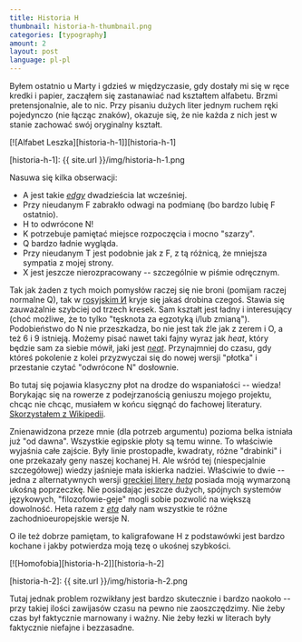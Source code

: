 ```yaml
---
title: Historia H
thumbnail: historia-h-thumbnail.png
categories: [typography]
amount: 2
layout: post
language: pl-pl
---
```


Byłem ostatnio u Marty i gdzieś w międzyczasie, gdy dostały mi się w ręce kredki i papier, zacząłem się zastanawiać nad kształtem alfabetu. Brzmi pretensjonalnie, ale to nic. Przy pisaniu dużych liter jednym ruchem ręki pojedynczo (nie łącząc znaków), okazuje się, że nie każda z nich jest w stanie zachować swój oryginalny kształt.

[![Alfabet Leszka][historia-h-1]][historia-h-1]

[historia-h-1]: {{ site.url }}/img/historia-h-1.png

Nasuwa się kilka obserwacji:

* A jest takie *[edgy][]* dwadzieścia lat wcześniej.
* Przy nieudanym F zabrakło odwagi na podmianę (bo bardzo lubię F ostatnio).
* H to odwrócone N!
* K potrzebuje pamiętać miejsce rozpoczęcia i mocno "szarzy".
* Q bardzo ładnie wygląda.
* Przy nieudanym T jest podobnie jak z F, z tą różnicą, że mniejsza sympatia z mojej strony.
* X jest jeszcze nierozpracowany -- szczególnie w piśmie odręcznym.

[edgy]: http://www.urbandictionary.com/define.php?term=edgy

Tak jak żaden z tych moich pomysłów raczej się nie broni (pomijam raczej normalne Q), tak w [rosyjskim И][] kryje się jakaś drobina czegoś. Stawia się zauważalnie szybciej od trzech kresek. Sam kształt jest ładny i interesujący (choć możliwe, że to tylko "tęsknota za egzotyką i/lub zmianą"). Podobieństwo do N nie przeszkadza, bo nie jest tak źle jak z zerem i O, a też 6 i 9 istnieją. Możemy pisać nawet taki fajny wyraz jak *heat*, który będzie sam za siebie mówił, jaki jest *[neat][]*. Przynajmniej do czasu, gdy któreś pokolenie z kolei przyzwyczai się do nowej wersji "płotka" i przestanie czytać "odwrócone N" dosłownie.

[rosyjskim И]: http://pl.wikipedia.org/wiki/%D0%98
[neat]: http://www.urbandictionary.com/define.php?term=neat

Bo tutaj się pojawia klasyczny płot na drodze do wspaniałości -- wiedza! Borykając się na rowerze z podejrzanością geniuszu mojego projektu, chcąc nie chcąc, musiałem w końcu sięgnąć do fachowej literatury. [Skorzystałem z Wikipedii][].

[Skorzystałem z Wikipedii]: http://en.wikipedia.org/wiki/H

Znienawidzona przeze mnie (dla potrzeb argumentu) pozioma belka istniała już "od dawna". Wszystkie egipskie płoty są temu winne. To właściwie wyjaśnia całe zajście. Były linie prostopadłe, kwadraty, różne "drabinki" i one przekazały geny naszej kochanej H. Ale wśród tej (niespecjalnie szczegółowej) wiedzy jaśnieje mała iskierka nadziei. Właściwie to dwie -- jedna z alternatywnych wersji [greckiej litery *heta*][] posiada moją wymarzoną ukośną poprzeczkę. Nie posiadając jeszcze dużych, spójnych systemów językowych, "filozofowie-geje" mogli sobie pozwolić na większą dowolność. Heta razem z *[eta][]* dały nam wszystkie te różne zachodnioeuropejskie wersje N.

[greckiej litery *heta*]: http://en.wikipedia.org/wiki/Heta
[eta]: http://en.wikipedia.org/wiki/Eta

O ile też dobrze pamiętam, to kaligrafowane H z podstawówki jest bardzo kochane i jakby potwierdza moją tezę o ukośnej szybkości.

[![Homofobia][historia-h-2]][historia-h-2]

[historia-h-2]: {{ site.url }}/img/historia-h-2.png

Tutaj jednak problem rozwikłany jest bardzo skutecznie i bardzo naokoło -- przy takiej ilości zawijasów czasu na pewno nie zaoszczędzimy. Nie żeby czas był faktycznie marnowany i ważny. Nie żeby łezki w literach były faktycznie niefajne i bezzasadne.